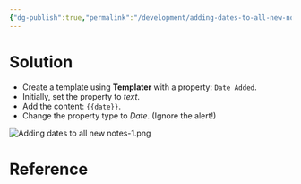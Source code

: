 ```yaml
---
{"dg-publish":true,"permalink":"/development/adding-dates-to-all-new-notes/","hide":true,"tags":["type/tutorial"],"created":"2024-12-17T22:15:37.307+01:00","updated":"2024-12-17T22:41:00.295+01:00"}
---
```


# Solution

- Create a template using **Templater** with a property: `Date Added`.
- Initially, set the property to *text*.
- Add the content: `{{date}}`.
- Change the property type to *Date*. (Ignore the alert!)

![Adding dates to all new notes-1.png](/img/user/Development/Adding%20dates%20to%20all%20new%20notes-1.png)


# Reference